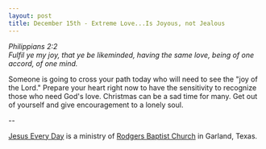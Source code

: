 ```yaml
---
layout: post
title: December 15th - Extreme Love...Is Joyous, not Jealous
---
```


_Philippians 2:2  
Fulfil ye my joy, that ye be likeminded, having the same love, being
of one accord, of one mind._

Someone is going to cross your path today who will need to see the
"joy of the Lord." Prepare your heart right now to have the
sensitivity to recognize those who need God's love. Christmas can be
a sad time for many. Get out of yourself and give encouragement to a
lonely soul.

 --

<a href=http://jesuseveryday.net>Jesus Every Day</a> is a ministry of <a href=http://rodgersbaptist.net>Rodgers Baptist Church</a> in Garland, Texas.
